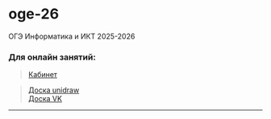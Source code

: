 # oge-26
ОГЭ Информатика и ИКТ 2025-2026

### Для онлайн занятий:  

> [Кабинет](https://telemost.yandex.ru/j/05787508074338)  

> [Доска unidraw](https://unidraw.io/app/board/b827e0afc2830dd12cbd?allow_guest=true)  
> [Доска VK](https://board.vk.com/?uid=2db1e9bb-bd7d-429a-920c-dc3c867be675)  

---  
